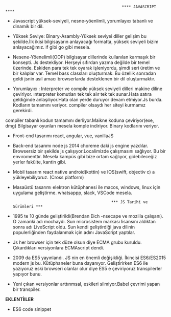                                                        **** JAVASCRIPT ****
- Javascript yüksek-seviyeli, nesne-yöenlimli, yorumlayıcı tabanlı ve dinamik bir dil.

- Yüksek Seviye: Binary-Asambly-Yüksek seviyei diller gelişim bu şekilde.İlk ikisi bilgisayarın anlayacağı formatta, yüksek seviyeli bizim anlayacağımız. if gibi go gibi mesela.

- Nesene-Yöenelimli(OOP) bilgisayar dillerinde kullanılan karmaşık bir konsepti. Js destekliyor. Herşeyi sıfırdan yazma değilde bir temel üzerinde. Eskiden para tek tek oyarak işleniyordu, şimdi seri üretim ve bir kalıplar var. Temel bass classları oluşturmak. Bu özellik sonradan geldi jsnin asıl amacı browserlarda desteklenen bir dil oluşturmaktır.

- Yorumlayıcı : Interpreter ve compile yüksek seviyeli dilleri makine diline çeviriyor.
ınterpreter komutları tek tek alır tek tek sunar.Hata satıra geldiğinde anlaşılıyor.Hata olan yerde duruyor devam etmiyor.Js burda. Kodların tamamını veriyor. compiler olsaydı her siteyi kurmamız gerekirdi.

compiler tabanlı kodun tamamını derliyor.Maikne koduna çeviriyor(exe, dmg) Bilgisayar oyunları mesela komple indiriyor. Binary kodlarını veriyor.

- Front-end tasarımı react, angular, vue, vanillaJS

- Back-end tasarımı node js 2014 choreme daki js engine yazdılar. Browsersiz bir şekilde js çalışıyor.Localimizde çalışmasını sağlıyor. Bu bir envıromenttır. Mesela kampüs gibi bize ortam sağlıyor, gidebileceğiz yerler fakülte, kantin gibi.

- Mobil tasarım react native android(kottin) ve IOS(swift, objectiv c) a yükleyebiliyoruz. (Cross platform)

- Masaüstü tasarımı elektron kütüphanesi ile macos, windows, linux için uygulama geliştirme. whatsappp, slack, VSCode mesela.

                                                 *** JS Tarihi ve Sürümleri ***

- 1995 te 10 günde geliştirildi(Brendan Eich -nsecape ve mozilla çalışanı). O zamanki adı mochaydı. Sun microsistem markası lisansını aldıktan sonra adı LiveScript oldu. Sun kendi geliştirdiği java dilinin populerliğinden faydalanmak için adını JavaScript yaptılar.

- Js her browser için tek düze olsun diye ECMA grubu kuruldu. Çıkardıkları versiyonlara ECMAscript dendi.

- 2009 da ES5 yayınlandı. JS nin en önemli değişikliği. İkincisi ES6/ES2015 modern js bu. Kütüphaneler buna dayanıyor. Geliştirirken ES6 ile yazıyoruz eski browseri olanlar olur diye ES5 e çeviriyoruz transpilerler yapıyor bunu. 

- Yeni çıkan versiyonlar arttırımsal, eskileri silmiyor.Babel çevrimi yapan bir transpiler.


****EKLENTİlLER****
- ES6 code sinippet